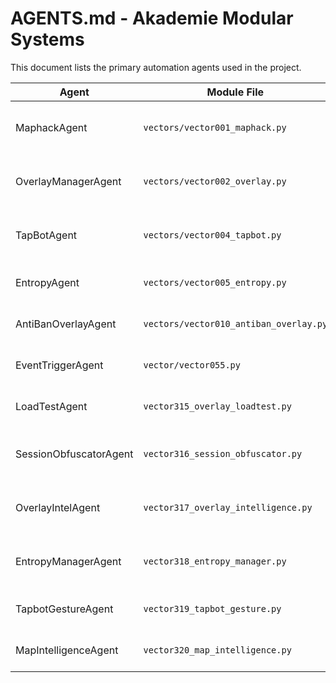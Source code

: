 # AGENTS.md - Akademie Modular Systems

This document lists the primary automation agents used in the project.

| Agent                | Module File                  | Responsibility                               | Inputs        | Outputs       |
|----------------------|------------------------------|----------------------------------------------|---------------|---------------|
| MaphackAgent         | `vectors/vector001_maphack.py` | Reveal enemy positions and draw ESP boxes   | Frame stream  | Overlay rects |
| OverlayManagerAgent  | `vectors/vector002_overlay.py` | Manage overlay visibility and frame updates | Frame stream  | Rendered UI   |
| TapBotAgent          | `vectors/vector004_tapbot.py`  | Send randomized tap commands                | None          | Touch events  |
| EntropyAgent         | `vectors/vector005_entropy.py` | Rotate random seeds for other modules       | None          | New entropy   |
| AntiBanOverlayAgent  | `vectors/vector010_antiban_overlay.py` | Hide overlay on screenshot events         | Events        | Clean state   |
| EventTriggerAgent | `vector/vector055.py` | Detect in-game trigger events | Event list | Matched events |
| LoadTestAgent        | `vector315_overlay_loadtest.py`        | Overlay stress/load cycles                | cycles config | Remaining handles |
| SessionObfuscatorAgent | `vector316_session_obfuscator.py` | Randomize session IDs and overlay names | None | New session ID |
| OverlayIntelAgent | `vector317_overlay_intelligence.py` | Monitor overlay FPS and memory usage | None | Metric list |
| EntropyManagerAgent | `vector318_entropy_manager.py` | Rotate seeds for overlay and tap modules | None | Seed list |
| TapbotGestureAgent | `vector319_tapbot_gesture.py` | Simulate taps and swipes with entropy | Gesture plan | Touch events |
| MapIntelligenceAgent | `vector320_map_intelligence.py` | Build heatmap of enemy sightings | Frame stream | Heatmap data |
